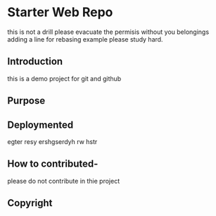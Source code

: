 # Starter Web Repo

this is not a drill please evacuate the permisis without you belongings
adding a line for rebasing example please study hard.
## Introduction

this is a demo project for git and github

## Purpose



## Deploymented
egter resy ershgserdyh rw hstr

## How to contributed-
please do not contribute in thie project

## Copyright